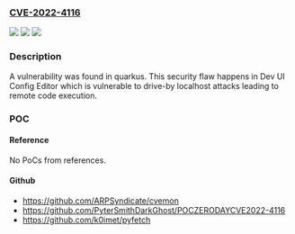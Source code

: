 ### [CVE-2022-4116](https://cve.mitre.org/cgi-bin/cvename.cgi?name=CVE-2022-4116)
![](https://img.shields.io/static/v1?label=Product&message=quarkus&color=blue)
![](https://img.shields.io/static/v1?label=Version&message=%3D%20quarkus-2%20&color=brighgreen)
![](https://img.shields.io/static/v1?label=Vulnerability&message=Remote%20COde%20Execution&color=brighgreen)

### Description

A vulnerability was found in quarkus. This security flaw happens in Dev UI Config Editor which is vulnerable to drive-by localhost attacks leading to remote code execution.

### POC

#### Reference
No PoCs from references.

#### Github
- https://github.com/ARPSyndicate/cvemon
- https://github.com/PyterSmithDarkGhost/POCZERODAYCVE2022-4116
- https://github.com/k0imet/pyfetch


